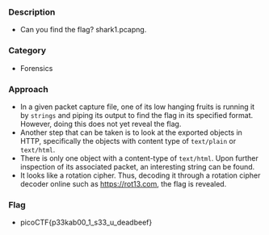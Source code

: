 ### Description 
- Can you find the flag? shark1.pcapng.

### Category 
- Forensics 

### Approach 
- In a given packet capture file, one of its low hanging fruits is running it by `strings` and piping its output to find the flag in its specified format. However, doing 
this does not yet reveal the flag. 
- Another step that can be taken is to look at the exported objects in HTTP, specifically the objects with content type of `text/plain` or `text/html`. 
- There is only one object with a content-type of `text/html`. Upon further inspection of its associated packet, an interesting string can be found. 
- It looks like a rotation cipher. Thus, decoding it through a rotation cipher decoder online such as https://rot13.com, the flag is revealed. 


### Flag 
- picoCTF{p33kab00_1_s33_u_deadbeef}
